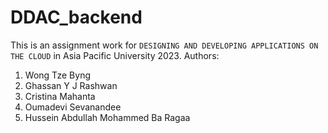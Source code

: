 # DDAC_backend

This is an assignment work for `DESIGNING AND DEVELOPING APPLICATIONS ON THE CLOUD` in Asia Pacific University 2023. Authors:

1. Wong Tze Byng
2. Ghassan Y J Rashwan
3. Cristina Mahanta
4. Oumadevi Sevanandee
5. Hussein Abdullah Mohammed Ba Ragaa
